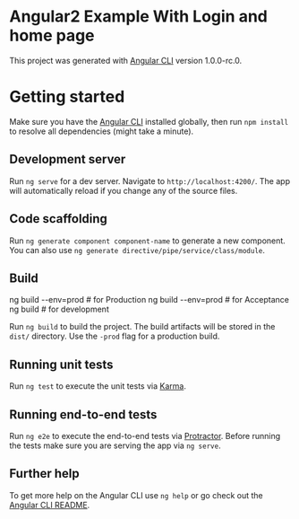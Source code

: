 # Angular2 Example With Login and home page

This project was generated with [Angular CLI](https://github.com/angular/angular-cli) version 1.0.0-rc.0.
# Getting started
Make sure you have the [Angular CLI](https://github.com/angular/angular-cli#installation) installed globally, 
then run `npm install` to resolve all dependencies (might take a minute).

## Development server
Run `ng serve` for a dev server. Navigate to `http://localhost:4200/`. The app will automatically reload if you change any of the source files.

## Code scaffolding

Run `ng generate component component-name` to generate a new component. You can also use `ng generate directive/pipe/service/class/module`.

## Build
ng build --env=prod  # for Production
ng build --env=prod  # for Acceptance
ng build   # for development

Run `ng build` to build the project. The build artifacts will be stored in the `dist/` directory. Use the `-prod` flag for a production build.

## Running unit tests

Run `ng test` to execute the unit tests via [Karma](https://karma-runner.github.io).

## Running end-to-end tests

Run `ng e2e` to execute the end-to-end tests via [Protractor](http://www.protractortest.org/).
Before running the tests make sure you are serving the app via `ng serve`.

## Further help

To get more help on the Angular CLI use `ng help` or go check out the [Angular CLI README](https://github.com/angular/angular-cli/blob/master/README.md).
